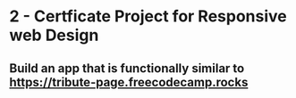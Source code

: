 # 2 - Certficate Project for Responsive web Design

## Build an app that is functionally similar to https://tribute-page.freecodecamp.rocks
